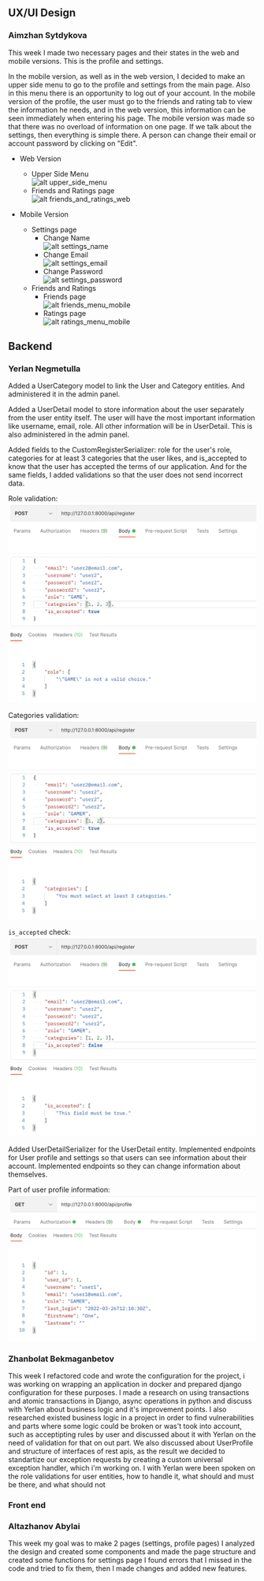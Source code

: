 ## UX/UI Design
### Aimzhan Sytdykova

This week I made two necessary pages and their states in the web and mobile versions. This is the profile and settings.

In the mobile version, as well as in the web version, I decided to make an upper side menu to go to the profile and settings from the main page. Also in this menu there is an opportunity to log out of your account. In the mobile version of the profile, the user must go to the friends and rating tab to view the information he needs, and in the web version, this information can be seen immediately when entering his page. The mobile version was made so that there was no overload of information on one page. If we talk about the settings, then everything is simple there. A person can change their email or account password by clicking on "Edit".

* Web Version
    * Upper Side Menu\
    ![alt upper_side_menu](https://github.com/SuleymanDemirelKazakhstan/diploma-project-graduaders/blob/main/Design/upper_side_menu.png?raw=true)
    * Friends and Ratings page\
    ![alt friends_and_ratings_web](https://github.com/SuleymanDemirelKazakhstan/diploma-project-graduaders/blob/main/Design/friends_and_ratings_web.png?raw=true)

* Mobile Version
    * Settings page
        * Change Name\
        ![alt settings_name](https://github.com/SuleymanDemirelKazakhstan/diploma-project-graduaders/blob/main/Design/settings_name.png?raw=true)
        * Change Email\
        ![alt settings_email](https://github.com/SuleymanDemirelKazakhstan/diploma-project-graduaders/blob/main/Design/settings_email.png?raw=true)
        * Change Password\
        ![alt settings_password](https://github.com/SuleymanDemirelKazakhstan/diploma-project-graduaders/blob/main/Design/settings_password.png?raw=true)
    * Friends and Ratings
        * Friends page\
        ![alt friends_menu_mobile](https://github.com/SuleymanDemirelKazakhstan/diploma-project-graduaders/blob/main/Design/friends_menu_mobile.png?raw=true)
        * Ratings page\
        ![alt ratings_menu_mobile](https://github.com/SuleymanDemirelKazakhstan/diploma-project-graduaders/blob/main/Design/ratings_menu_mobile.png?raw=true)

## Backend
### Yerlan Negmetulla

Added a UserCategory model to link the User and Category entities. And administered it in the admin panel.

Added a UserDetail model to store information about the user separately from the user entity itself. The user will have the most important information like username, email, role. All other information will be in UserDetail. This is also administered in the admin panel.

Added fields to the CustomRegisterSerializer: role for the user's role, categories for at least 3 categories that the user likes, and is_accepted to know that the user has accepted the terms of our application. And for the same fields, I added validations so that the user does not send incorrect data.

Role validation:
![Category](./week9/1.png)

Сategories validation:
![Category](./week9/2.png)

`is_accepted` check:
![Category](./week9/3.png)

Added UserDetailSerializer for the UserDetail entity.
Implemented endpoints for User profile and settings so that users can see information about their account. Implemented endpoints so they can change information about themselves.

Part of user profile information:
![Category](./week9/4.png)

### Zhanbolat Bekmaganbetov

This week I refactored code and wrote the configuration for the project, i was working on wrapping an application in docker and prepared django configuration for these purposes. I made a research on using transactions and atomic transactions in Django, async operations in python and discuss with Yerlan about business logic and it's improvement points. I also researched existed business logic in a project in order to find vulnerabilities and parts where some logic could be broken or was't took into account, such as acceptipting rules by user and discussed about it with Yerlan on the need of validation for that on out part. We also discussed about UserProfile and structure of interfaces of rest apis, as the result we decided to standartize our exception requests by creating a custom universal exception handler, which i'm working on. I with Yerlan were been spoken on the role validations for user  entities, how to handle it, what should and must be there, and what should not
### Front end 
### Altazhanov Abylai

This week my goal was to make 2 pages (settings, profile pages)
I analyzed the design and created some components and made the page structure and created some functions for settings page
I found errors that I missed in the code and tried to fix them, then I made changes and added new features.

